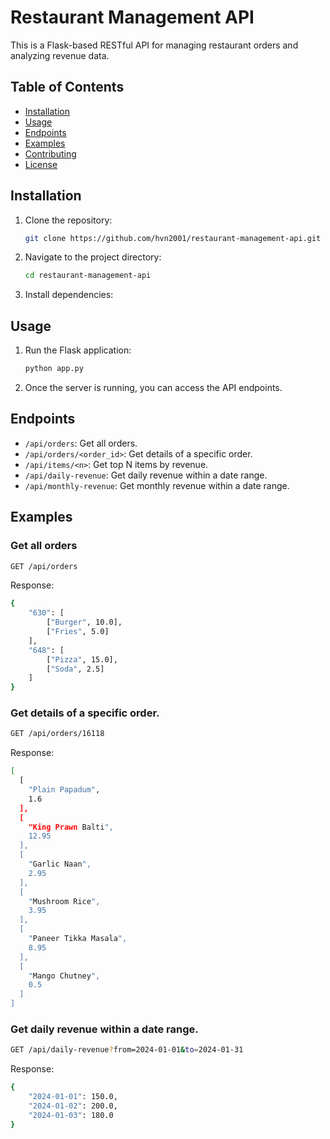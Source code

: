 # Restaurant Management API

This is a Flask-based RESTful API for managing restaurant orders and analyzing revenue data.

## Table of Contents

- [Installation](#installation)
- [Usage](#usage)
- [Endpoints](#endpoints)
- [Examples](#examples)
- [Contributing](#contributing)
- [License](#license)

## Installation

1. Clone the repository:

    ```bash
    git clone https://github.com/hvn2001/restaurant-management-api.git
    ```

2. Navigate to the project directory:

    ```bash
    cd restaurant-management-api
    ```

3. Install dependencies:

## Usage

1. Run the Flask application:

    ```bash
    python app.py
    ```

2. Once the server is running, you can access the API endpoints.

## Endpoints

- `/api/orders`: Get all orders.
- `/api/orders/<order_id>`: Get details of a specific order.
- `/api/items/<n>`: Get top N items by revenue.
- `/api/daily-revenue`: Get daily revenue within a date range.
- `/api/monthly-revenue`: Get monthly revenue within a date range.

## Examples

### Get all orders

```bash
GET /api/orders
```
Response:

```bash
{
    "630": [
        ["Burger", 10.0],
        ["Fries", 5.0]
    ],
    "648": [
        ["Pizza", 15.0],
        ["Soda", 2.5]
    ]
}
```

### Get details of a specific order.

```bash
GET /api/orders/16118
```
Response:

```bash
[
  [
    "Plain Papadum",
    1.6
  ],
  [
    "King Prawn Balti",
    12.95
  ],
  [
    "Garlic Naan",
    2.95
  ],
  [
    "Mushroom Rice",
    3.95
  ],
  [
    "Paneer Tikka Masala",
    8.95
  ],
  [
    "Mango Chutney",
    0.5
  ]
]
```


### Get daily revenue within a date range.

```bash
GET /api/daily-revenue?from=2024-01-01&to=2024-01-31
```
Response:
```bash
{
    "2024-01-01": 150.0,
    "2024-01-02": 200.0,
    "2024-01-03": 180.0
}
```